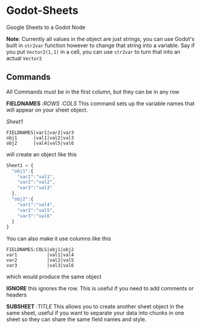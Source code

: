 # Godot-Sheets
Google Sheets to a Godot Node

**Note**: Currently all values in the object are just strings, you can use Godot's built in `str2var` function however to change that string into a variable. Say if you put `Vector2(1,1)` in a cell, you can use `str2var` to turn that into an actual `Vector2`

## Commands
All Commands must be in the first column, but they can be in any row

**FIELDNAMES** _:ROWS_ _:COLS_
This command sets up the variable names that will appear on your sheet object.

*Sheet1*
```
FIELDNAMES|var1|var2|var3
obj1      |val1|val2|val3
obj2      |val4|val5|val6
```
will create an object like this
```js
Sheet1 = {
  "obj1":{
    "var1":"val1",
    "var2":"val2",
    "var3":"val3"
  },
  "obj2":{
    "var1":"val4",
    "var2":"val5",
    "var3":"val6"
  }
}
```
You can also make it use columns like this
```
FIELDNAMES:COLS|obj1|obj2
var1           |val1|val4
var2           |val2|val5
var3           |val3|val6
```
which would produce the same object


**IGNORE**
this ignores the row. This is useful if you need to add comments or headers

**SUBSHEET** _:TITLE_
This allows you to create another sheet object in the same sheet, useful if you want to separate your data into chunks in one sheet so they can share the same field names and style.
